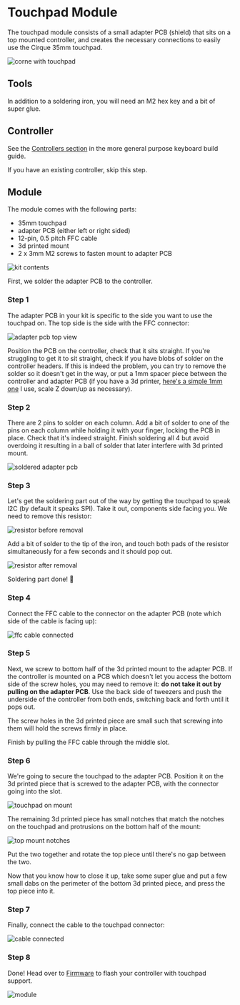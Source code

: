 <script setup>
import Images from '../../components/Images.vue';

import shieldorientation1 from './shield-orientation-1.jpg';
import shieldorientation2 from './shield-orientation-2.jpg';

import mountbottomscrewed1 from './mount-bottom-screwed-1.jpg';
import mountbottomscrewed2 from './mount-bottom-screwed-2.jpg';

import topmounton1 from './top-mount-on-1.jpg';
import topmounton2 from './top-mount-on-2.jpg';
</script>

# Touchpad Module

The touchpad module consists of a small adapter PCB (shield) that sits on a top mounted controller, and creates the necessary connections to easily use the Cirque 35mm touchpad.

![corne with touchpad](./result-top.jpg)

## Tools

In addition to a soldering iron, you will need an M2 hex key and a bit of super glue.

## Controller

See the [Controllers section](/guides/keyboard/#controllers) in the more general purpose keyboard build guide.

If you have an existing controller, skip this step.

## Module

The module comes with the following parts:

- 35mm touchpad
- adapter PCB (either left or right sided)
- 12-pin, 0.5 pitch FFC cable
- 3d printed mount
- 2 x 3mm M2 screws to fasten mount to adapter PCB

![kit contents](./kit.jpg)

First, we solder the adapter PCB to the controller.

### Step 1

The adapter PCB in your kit is specific to the side you want to use the touchpad on. The top side is the side with the FFC connector:

![adapter pcb top view](./adapter-pcb-top-view.jpg)

Position the PCB on the controller, check that it sits straight. If you're struggling to get it to sit straight, check if you have blobs of solder on the controller headers. If this is indeed the problem, you can try to remove the solder so it doesn't get in the way, or put a 1mm spacer piece between the controller and adapter PCB (if you have a 3d printer, [here's a simple 1mm one](https://github.com/idank/keyboards/blob/main/printed-cases/1mm_spacer.stl) I use, scale Z down/up as necessary).

<Images :paths="[shieldorientation1, shieldorientation2]" />

### Step 2

There are 2 pins to solder on each column. Add a bit of solder to one of the pins on each column while holding it with your finger, locking the PCB in place. Check that it's indeed straight. Finish soldering all 4 but avoid overdoing it resulting in a ball of solder that later interfere with 3d printed mount.

![soldered adapter pcb](./soldered-adapter-pcb.jpg)

### Step 3

Let's get the soldering part out of the way by getting the touchpad to speak I2C (by default it speaks SPI). Take it out, components side facing you. We need to remove this resistor:

![resistor before removal](./resistor-before.jpg)

Add a bit of solder to the tip of the iron, and touch both pads of the resistor simultaneously for a few seconds and it should pop out.

![resistor after removal](./resistor-after.jpg)

Soldering part done! 👏

### Step 4

Connect the FFC cable to the connector on the adapter PCB (note which side of the cable is facing up):

![ffc cable connected](./ffc-cable-connected.jpg)

### Step 5

Next, we screw to bottom half of the 3d printed mount to the adapter PCB. If the controller is mounted on a PCB which doesn't let you access the bottom side of the screw holes, you may need to remove it: **do not take it out by pulling on the adapter PCB**. Use the back side of tweezers and push the underside of the controller from both ends, switching back and forth until it pops out.

The screw holes in the 3d printed piece are small such that screwing into them will hold the screws firmly in place.

<Images :paths="[mountbottomscrewed1, mountbottomscrewed2]" />

Finish by pulling the FFC cable through the middle slot.

### Step 6

We're going to secure the touchpad to the adapter PCB. Position it on the 3d printed piece that is screwed to the adapter PCB, with the connector going into the slot.

![touchpad on mount](./touchpad-on-mount.jpg)

The remaining 3d printed piece has small notches that match the notches on the touchpad and protrusions on the bottom half of the mount:

![top mount notches](./top-mount-notches.jpg)

 Put the two together and rotate the top piece until there's no gap between the two.

<Images :paths="[topmounton1, topmounton2]" />

 Now that you know how to close it up, take some super glue and put a few small dabs on the perimeter of the bottom 3d printed piece, and press the top piece into it.

### Step 7

Finally, connect the cable to the touchpad connector:

![cable connected](./cable-connected.jpg)

### Step 8

Done! Head over to [Firmware](/firmware/) to flash your controller with touchpad support.

![module](./result.jpg)

